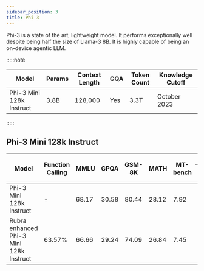 ```yaml
---
sidebar_position: 3
title: Phi 3
---
```


Phi-3 is a state of the art, lightweight model. It performs exceptionally well despite being half the size of Llama-3 8B. It is highly capable of being an on-device agentic LLM.

:::::note

| Model                  | Params | Context Length | GQA | Token Count | Knowledge Cutoff |
|------------------------|--------|----------------|-----|-------------|------------------|
| Phi-3 Mini 128k Instruct | 3.8B | 128,000        | Yes | 3.3T        | October 2023     |

:::::

## Phi-3 Mini 128k Instruct

<table>
  <thead>
    <tr>
      <th rowspan="2">Model</th>
      <th rowspan="2">Function Calling</th>
      <th rowspan="2">MMLU</th>
      <th rowspan="2">GPQA</th>
      <th rowspan="2">GSM-8K</th>
      <th rowspan="2">MATH</th>
      <th rowspan="2">MT-bench</th>
      <th colspan="6">MT-bench Pairwise Comparison</th>
    </tr>
    <tr>
      <th>Win</th>
      <th>Loss</th>
      <th>Tie</th>
      <th>Win Rate</th>
      <th>Loss Rate</th>
      <th>Adjusted Win Rate</th>
    </tr>
  </thead>
  <tbody>
    <tr>
      <td>Phi-3 Mini 128k Instruct</td>
      <td>-</td>
      <td>68.17</td>
      <td>30.58</td>
      <td>80.44</td>
      <td>28.12</td>
      <td>7.92</td>
      <td>51</td>
      <td>45</td>
      <td>64</td>
      <td>0.31875</td>
      <td>0.28125</td>
      <td><strong>0.51875</strong></td>
    </tr>
    <tr>
      <td>Rubra enhanced Phi-3 Mini 128k Instruct</td>
      <td>63.57%</td>
      <td>66.66</td>
      <td>29.24</td>
      <td>74.09</td>
      <td>26.84</td>
      <td>7.45</td>
      <td>45</td>
      <td>51</td>
      <td>64</td>
      <td>0.28125</td>
      <td>0.31875</td>
      <td>0.48125</td>
    </tr>
  </tbody>
</table>